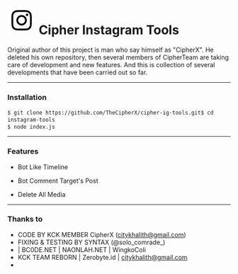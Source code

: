 # ![Image](Instagram2016_white-(64px).png) Cipher Instagram Tools


Original author of this project is man who say himself as "CipherX".
He deleted his own repository, then several members of CipherTeam are taking care of development and new features.
And this is collection of several developments that have been carried out so far.

----

### Installation

```
$ git clone https://github.com/TheCipherX/cipher-ig-tools.git$ cd instagram-tools
$ node index.js
```

----

### Features

* Bot Like Timeline



* Bot Comment Target's Post

* Delete All Media

----

### Thanks to

* CODE BY KCK MEMBER CipherX (citykhalith@gmail.com)
* FIXING & TESTING BY SYNTAX (@solo_comrade_)
* | BC0DE.NET | NAONLAH.NET | WingkoColi
* KCK TEAM REBORN | Zerobyte.id | citykhalith@gmail.com
*
